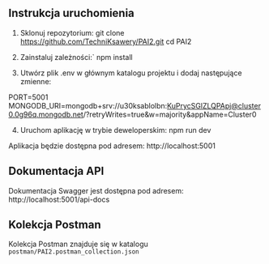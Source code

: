 
## Instrukcja uruchomienia

1. Sklonuj repozytorium:
git clone https://github.com/TechniKsawery/PAI2.git
cd PAI2


2. Zainstaluj zależności:`
npm install


3. Utwórz plik .env w głównym katalogu projektu i dodaj następujące zmienne:

PORT=5001
MONGODB_URI=mongodb+srv://u30ksablolbn:KuPrycSGlZLQPApj@cluster0.0g96q.mongodb.net/?retryWrites=true&w=majority&appName=Cluster0


4. Uruchom aplikację w trybie deweloperskim:
npm run dev


Aplikacja będzie dostępna pod adresem: http://localhost:5001

## Dokumentacja API

Dokumentacja Swagger jest dostępna pod adresem: http://localhost:5001/api-docs

## Kolekcja Postman

Kolekcja Postman znajduje się w katalogu `postman/PAI2.postman_collection.json` 